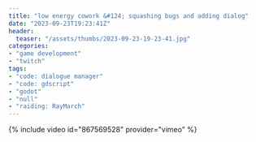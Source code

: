 ```yaml
---
title: "low energy cowork &#124; squashing bugs and adding dialog"
date: "2023-09-23T19:23:41Z"
header:
  teaser: "/assets/thumbs/2023-09-23-19-23-41.jpg"
categories:
- "game development"
- "twitch"
tags:
- "code: dialogue manager"
- "code: gdscript"
- "godot"
- "null"
- "raiding: RayMarch"
---
```

{% include video id="867569528" provider="vimeo" %}
